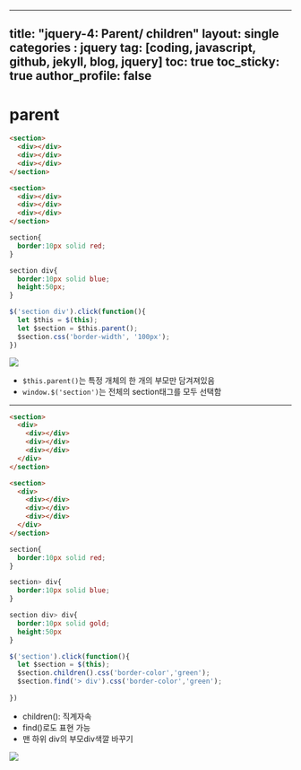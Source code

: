 
---
title: "jquery-4: Parent/ children"
layout: single
categories : jquery
tag: [coding, javascript, github, jekyll, blog, jquery]
toc: true
toc_sticky: true
author_profile: false
---

# parent

```html
<section>
  <div></div>
  <div></div>
  <div></div>
</section>

<section>
  <div></div>
  <div></div>
  <div></div>
</section>

```

```css
section{
  border:10px solid red;
}

section div{
  border:10px solid blue;
  height:50px;
}

```

```js
$('section div').click(function(){
  let $this = $(this);
  let $section = $this.parent();
  $section.css('border-width', '100px');
})
```

<p>
<img src="https://user-images.githubusercontent.com/111720411/209888941-aae7ad0f-86dc-4e13-9a82-5ffdbb128b80.gif">
</p>


- `$this.parent()`는 특정 개체의 한 개의 부모만 담겨져있음
- `window.$('section')`는 전체의 section태그를 모두 선택함


---



```html
<section>
  <div>
    <div></div>
    <div></div>
    <div></div>
  </div>
</section>

<section>
  <div>
    <div></div>
    <div></div>
    <div></div>
  </div>
</section>


```

```css
section{
  border:10px solid red;
}

section> div{
  border:10px solid blue;
}

section div> div{
  border:10px solid gold;
  height:50px
}

```

```js
$('section').click(function(){
  let $section = $(this);
  $section.children().css('border-color','green');
  $section.find('> div').css('border-color','green');
  
})
```

- children(): 직계자속
- find()로도 표현 가능
- 맨 하위 div의 부모div색깔 바꾸기


<p>
<img src="https://user-images.githubusercontent.com/111720411/209889476-a7720bce-f9c4-4197-a8d0-afeba17c502b.gif">
</p>


